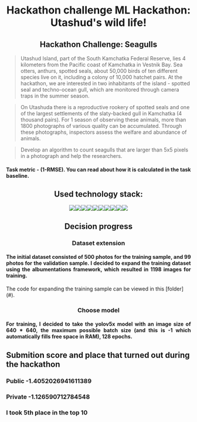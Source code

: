<h1 align="center">Hackathon challenge ML Hackathon: Utashud's wild life!</h1>

<h2 align="center">Hackathon Challenge: Seagulls</h2>

> Utashud Island, part of the South Kamchatka Federal Reserve, lies 4 kilometers from the Pacific coast of Kamchatka in Vestnik Bay. Sea otters, anthurs, spotted seals, about 50,000 birds of ten different species live on it, including a colony of 10,000 hatchet pairs. At the hackathon, we are interested in two inhabitants of the island - spotted seal and techno-ocean gull, which are monitored through camera traps in the summer season.

> On Utashuda there is a reproductive rookery of spotted seals and one of the largest settlements of the slaty-backed gull in Kamchatka (4 thousand pairs). For 1 season of observing these animals, more than 1800 photographs of various quality can be accumulated. Through these photographs, inspectors assess the welfare and abundance of animals.

> Develop an algorithm to count seagulls that are larger than 5x5 pixels in a photograph and help the researchers.

<h4 align="justify">Task metric - (1-RMSE). You can read about how it is calculated in the task baseline.</h4>

<h2 align="center">Used technology stack:</h2>

<div align="center">
<img src="https://img.shields.io/badge/PYTHON-black?style=for-the-badge&logo=python&logoColor=gold"/><img src="https://img.shields.io/badge/SKLEARN-black?style=for-the-badge&logo=scikit-learn&logoColor=blue"/><img src="https://img.shields.io/badge/JUPYTER-black?style=for-the-badge&logo=jupyter&logoColor=orange"/><img src="https://img.shields.io/badge/GIT-black?style=for-the-badge&logo=git&logoColor=orange"/><img src="https://img.shields.io/badge/NUMPY-black?style=for-the-badge&logo=NumPy&logoColor=013243"/><img src="https://img.shields.io/badge/PANDAS-black?style=for-the-badge&logo=Pandas&logoColor=pink"/><img src="https://img.shields.io/badge/VSC-black?style=for-the-badge&logo=Visual Studio Code&logoColor=007ACC"/><img src="https://img.shields.io/badge/GITHUB-black?style=for-the-badge&logo=GitHub&logoColor=white"/><img src="https://img.shields.io/badge/YOLOv5-black?style=for-the-badge&logo=YOLO&logoColor=blue"/><img src="https://img.shields.io/badge/OPENCV-black?style=for-the-badge&logo=OpenCV&logoColor=green"/>
</div>


<h2 align="center">Decision progress</h2>

<h3 align="center">Dataset extension</h3>

<h4 align="justify">The initial dataset consisted of 500 photos for the training sample, and 99 photos for the validation sample. I decided to expand the training dataset using the albumentations framework, which resulted in 1198 images for training.</h4>
The code for expanding the training sample can be viewed in this [folder](#).

<h3 align="center">Choose model</h3>

<h4 align="justify">For training, I decided to take the yolov5x model with an image size of 640 * 640, the maximum possible batch size (and this is -1 which automatically fills free space in RAM), 128 epochs.</h4>

## **Submition score and place that turned out during the hackathon**
### **Public  -1.4052026941611389**
### **Private  -1.126590712784548**
### **I took 5th place in the top 10**

